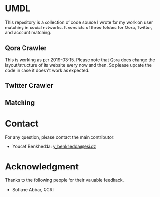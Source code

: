 # UMDL
This repository is a collection of code source I wrote for my work on user matching in social networks. It consists of three folders for Qora, Twitter, and account matching.

## Qora Crawler
This is working as per 2019-03-15. 
Please note that Qora does change the layout/structure of its website every now and then. So please update the code in case it doesn't work as expected.
## Twitter Crawler

## Matching
# Contact
For any question, please contact the main contributor:
* Youcef Benkhedda: y_benkhedda@esi.dz

# Acknowledgment
Thanks to the following people for their valuable feedback.
- Sofiane Abbar, QCRI
